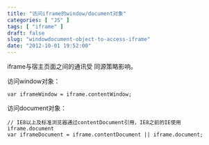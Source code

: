 ```yaml
---
title: "访问iframe的window/document对象"
categories: [ "JS" ]
tags: [ "iframe" ]
draft: false
slug: "windowdocument-object-to-access-iframe"
date: "2012-10-01 19:52:00"
---
```


iframe与宿主页面之间的通讯受 同源策略影响。

访问window对象：

    var iframeWindow = iframe.contentWindow;

访问document对象：

    // IE8以上及标准浏览器通过contentDocument引用，IE8之前的IE使用iframe.document
    var iframeDocument = iframe.contentDocument || iframe.document;